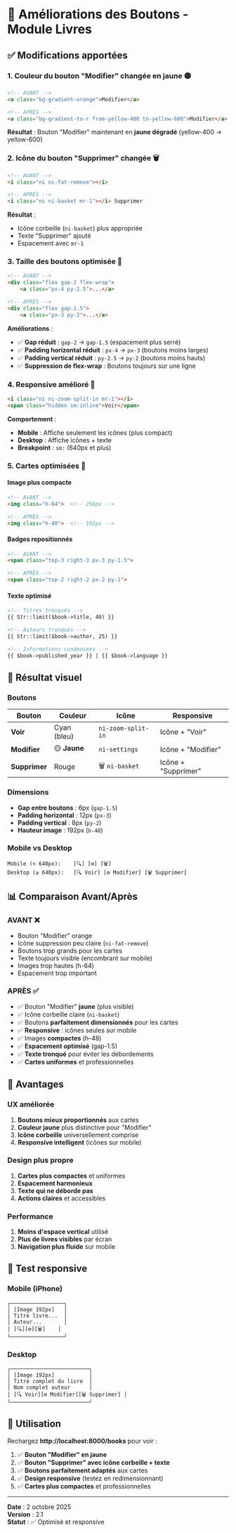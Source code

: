 # 🎨 Améliorations des Boutons - Module Livres

## ✅ Modifications apportées

### 1. **Couleur du bouton "Modifier" changée en jaune** 🟡
```html
<!-- AVANT -->
<a class="bg-gradient-orange">Modifier</a>

<!-- APRÈS -->
<a class="bg-gradient-to-r from-yellow-400 to-yellow-600">Modifier</a>
```

**Résultat** : Bouton "Modifier" maintenant en **jaune dégradé** (yellow-400 → yellow-600)

### 2. **Icône du bouton "Supprimer" changée** 🗑️
```html
<!-- AVANT -->
<i class="ni ni-fat-remove"></i>

<!-- APRÈS -->
<i class="ni ni-basket mr-1"></i> Supprimer
```

**Résultat** : 
- Icône corbeille (`ni-basket`) plus appropriée
- Texte "Supprimer" ajouté
- Espacement avec `mr-1`

### 3. **Taille des boutons optimisée** 📏
```html
<!-- AVANT -->
<div class="flex gap-2 flex-wrap">
    <a class="px-4 py-2.5">...</a>

<!-- APRÈS -->
<div class="flex gap-1.5">
    <a class="px-3 py-2">...</a>
```

**Améliorations** :
- ✅ **Gap réduit** : `gap-2` → `gap-1.5` (espacement plus serré)
- ✅ **Padding horizontal réduit** : `px-4` → `px-3` (boutons moins larges)
- ✅ **Padding vertical réduit** : `py-2.5` → `py-2` (boutons moins hauts)
- ✅ **Suppression de flex-wrap** : Boutons toujours sur une ligne

### 4. **Responsive amélioré** 📱
```html
<i class="ni ni-zoom-split-in mr-1"></i>
<span class="hidden sm:inline">Voir</span>
```

**Comportement** :
- **Mobile** : Affiche seulement les icônes (plus compact)
- **Desktop** : Affiche icônes + texte
- **Breakpoint** : `sm:` (640px et plus)

### 5. **Cartes optimisées** 🎴

#### Image plus compacte
```html
<!-- AVANT -->
<img class="h-64">  <!-- 256px -->

<!-- APRÈS -->  
<img class="h-48">  <!-- 192px -->
```

#### Badges repositionnés
```html
<!-- AVANT -->
<span class="top-3 right-3 px-3 py-1.5">

<!-- APRÈS -->
<span class="top-2 right-2 px-2 py-1">
```

#### Texte optimisé
```html
<!-- Titres tronqués -->
{{ Str::limit($book->title, 40) }}

<!-- Auteurs tronqués -->
{{ Str::limit($book->author, 25) }}

<!-- Informations condensées -->
{{ $book->published_year }} | {{ $book->language }}
```

## 🎨 Résultat visuel

### Boutons
| Bouton | Couleur | Icône | Responsive |
|--------|---------|-------|------------|
| **Voir** | Cyan (bleu) | `ni-zoom-split-in` | Icône + "Voir" |
| **Modifier** | 🟡 **Jaune** | `ni-settings` | Icône + "Modifier" |
| **Supprimer** | Rouge | 🗑️ `ni-basket` | Icône + "Supprimer" |

### Dimensions
- **Gap entre boutons** : 6px (`gap-1.5`)
- **Padding horizontal** : 12px (`px-3`)
- **Padding vertical** : 8px (`py-2`)
- **Hauteur image** : 192px (`h-48`)

### Mobile vs Desktop
```
Mobile (< 640px):    [🔍] [⚙️] [🗑️]
Desktop (≥ 640px):   [🔍 Voir] [⚙️ Modifier] [🗑️ Supprimer]
```

## 📊 Comparaison Avant/Après

### AVANT ❌
- Bouton "Modifier" orange
- Icône suppression peu claire (`ni-fat-remove`)
- Boutons trop grands pour les cartes
- Texte toujours visible (encombrant sur mobile)
- Images trop hautes (h-64)
- Espacement trop important

### APRÈS ✅
- ✅ Bouton "Modifier" **jaune** (plus visible)
- ✅ Icône corbeille claire (`ni-basket`)
- ✅ Boutons **parfaitement dimensionnés** pour les cartes
- ✅ **Responsive** : icônes seules sur mobile
- ✅ Images **compactes** (h-48)
- ✅ **Espacement optimisé** (gap-1.5)
- ✅ **Texte tronqué** pour éviter les débordements
- ✅ **Cartes uniformes** et professionnelles

## 🎯 Avantages

### UX améliorée
1. **Boutons mieux proportionnés** aux cartes
2. **Couleur jaune** plus distinctive pour "Modifier"
3. **Icône corbeille** universellement comprise
4. **Responsive intelligent** (icônes sur mobile)

### Design plus propre
1. **Cartes plus compactes** et uniformes
2. **Espacement harmonieux**
3. **Texte qui ne déborde pas**
4. **Actions claires** et accessibles

### Performance
1. **Moins d'espace vertical** utilisé
2. **Plus de livres visibles** par écran
3. **Navigation plus fluide** sur mobile

## 📱 Test responsive

### Mobile (iPhone)
```
┌─────────────────┐
│ [Image 192px]   │
│ Titre livre...  │
│ Auteur...       │
│ [🔍][⚙️][🗑️]    │
└─────────────────┘
```

### Desktop
```
┌─────────────────────────┐
│ [Image 192px]           │
│ Titre complet du livre  │
│ Nom complet auteur      │
│ [🔍 Voir][⚙️ Modifier][🗑️ Supprimer] │
└─────────────────────────┘
```

## 🚀 Utilisation

Rechargez **http://localhost:8000/books** pour voir :

1. ✅ **Bouton "Modifier" en jaune**
2. ✅ **Bouton "Supprimer" avec icône corbeille + texte**
3. ✅ **Boutons parfaitement adaptés** aux cartes
4. ✅ **Design responsive** (testez en redimensionnant)
5. ✅ **Cartes plus compactes** et professionnelles

---

**Date** : 2 octobre 2025  
**Version** : 2.1  
**Statut** : ✅ Optimisé et responsive

